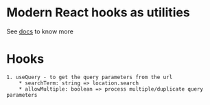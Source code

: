 # Modern React hooks as utilities

See [docs](https://itsprofcjs.github.io/cjs-rh/) to know more

# Hooks

    1. useQuery - to get the query parameters from the url
        * searchTerm: string => location.search
        * allowMultiple: boolean => process multiple/duplicate query parameters
